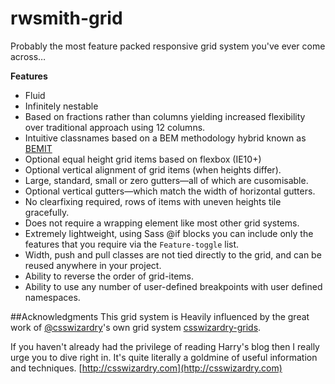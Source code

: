# rwsmith-grid
Probably the most feature packed responsive grid system you've ever come across&hellip;

**Features**
* Fluid
* Infinitely nestable
* Based on fractions rather than columns yielding increased flexibility over
  traditional approach using 12 columns.
* Intuitive classnames based on a BEM methodology hybrid known as [BEMIT](http://csswizardry.com/2015/08/bemit-taking-the-bem-naming-convention-a-step-further/#responsive-suffixes)
* Optional equal height grid items based on flexbox (IE10+)
* Optional vertical alignment of grid items (when heights differ).
* Large, standard, small or zero gutters&mdash;all of which are cusomisable.
* Optional vertical gutters&mdash;which match the width of horizontal gutters.
* No clearfixing required, rows of items with uneven heights tile gracefully.
* Does not require a wrapping element like most other grid systems.
* Extremely lightweight, using Sass @if blocks you can include only the
  features that you require via the `Feature-toggle` list.
* Width, push and pull classes are not tied directly to the grid, and can be 
  reused anywhere in your project.
* Ability to reverse the order of grid-items.
* Ability to use any number of user-defined breakpoints with user defined
  namespaces.

##Acknowledgments
This grid system is Heavily influenced by the great work of
[@csswizardry](https://twitter.com/csswizardry])'s own grid system 
[csswizardry-grids](https://github.com/csswizardry/csswizardry-grids).  

If you haven't already had the privilege of reading Harry's blog then I really 
urge you to dive right in.  It's quite literally a goldmine of useful 
information and techniques.
[http://csswizardry.com](http://csswizardry.com)




